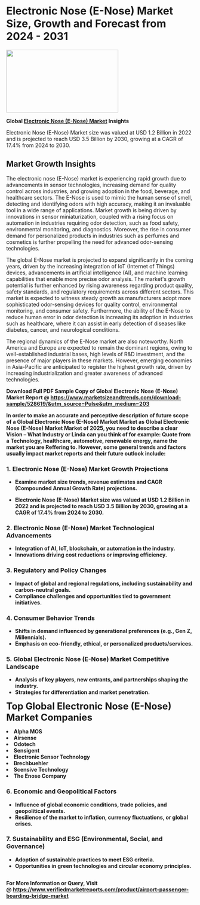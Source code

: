 <H1>Electronic Nose (E-Nose) Market Size, Growth and Forecast from 2024 - 2031</H1><img class="aligncenter size-medium wp-image-584254" src="https://thirdeyenews.in/wp-content/uploads/2024/09/Global-Market-Research-300x168.jpeg" alt="" width="300" height="168" /><p><strong>Global&nbsp;<a href="https://www.marketsizeandtrends.com/download-sample/528619/&amp;utm_source=Pulse&amp;utm_medium=203">Electronic Nose (E-Nose) Market</a> Insights</strong></p><p>Electronic Nose (E-Nose) Market size was valued at USD 1.2 Billion in 2022 and is projected to reach USD 3.5 Billion by 2030, growing at a CAGR of 17.4% from 2024 to 2030.</p><p><h2>Market Growth Insights</h2> <p>The electronic nose (E-Nose) market is experiencing rapid growth due to advancements in sensor technologies, increasing demand for quality control across industries, and growing adoption in the food, beverage, and healthcare sectors. The E-Nose is used to mimic the human sense of smell, detecting and identifying odors with high accuracy, making it an invaluable tool in a wide range of applications. Market growth is being driven by innovations in sensor miniaturization, coupled with a rising focus on automation in industries requiring odor detection, such as food safety, environmental monitoring, and diagnostics. Moreover, the rise in consumer demand for personalized products in industries such as perfumes and cosmetics is further propelling the need for advanced odor-sensing technologies.</p> <p><strong></strong></p> <p>The global E-Nose market is projected to expand significantly in the coming years, driven by the increasing integration of IoT (Internet of Things) devices, advancements in artificial intelligence (AI), and machine learning capabilities that enable more precise odor analysis. The market's growth potential is further enhanced by rising awareness regarding product quality, safety standards, and regulatory requirements across different sectors. This market is expected to witness steady growth as manufacturers adopt more sophisticated odor-sensing devices for quality control, environmental monitoring, and consumer safety. Furthermore, the ability of the E-Nose to reduce human error in odor detection is increasing its adoption in industries such as healthcare, where it can assist in early detection of diseases like diabetes, cancer, and neurological conditions.</p> <p>The regional dynamics of the E-Nose market are also noteworthy. North America and Europe are expected to remain the dominant regions, owing to well-established industrial bases, high levels of R&D investment, and the presence of major players in these markets. However, emerging economies in Asia-Pacific are anticipated to register the highest growth rate, driven by increasing industrialization and greater awareness of advanced technologies.</p> <p><strong></p><p><span class=""><strong>Download Full PDF Sample Copy of Global Electronic Nose (E-Nose) Market Report</strong> @ <a href="https://www.marketsizeandtrends.com/download-sample/528619/&amp;utm_source=Pulse&amp;utm_medium=203" target="_blank">https://www.marketsizeandtrends.com/download-sample/528619/&amp;utm_source=Pulse&amp;utm_medium=203</a></span></p><p>In order to make an accurate and perceptive description of future scope of a Global&nbsp;Electronic Nose (E-Nose) Market Market as Global&nbsp;Electronic Nose (E-Nose) Market Market of 2025, you need to describe a clear Vision &ndash; What Industry or Linda can you think of for example: Quote from a Technology, healthcare, automotive, renewable energy, name the market you are Reffering to. However, some general trends and factors usually impact market reports and their future outlook include:</p><h3>1.&nbsp;<strong>Electronic Nose (E-Nose) Market Growth Projections</strong></h3><ul><li>Examine market size trends, revenue estimates and CAGR (Compounded Annual Growth Rate) projections.</li><li><p>Electronic Nose (E-Nose) Market size was valued at USD 1.2 Billion in 2022 and is projected to reach USD 3.5 Billion by 2030, growing at a CAGR of 17.4% from 2024 to 2030.</p></li></ul><h3>2.&nbsp;<strong>Electronic Nose (E-Nose) Market Technological Advancements</strong></h3><ul><li>Integration of AI, IoT, blockchain, or automation in the industry.</li><li>Innovations driving cost reductions or improving efficiency.</li></ul><h3>3.&nbsp;<strong>Regulatory and Policy Changes</strong></h3><ul><li>Impact of global and regional regulations, including sustainability and carbon-neutral goals.</li><li>Compliance challenges and opportunities tied to government initiatives.</li></ul><h3>4.&nbsp;<strong>Consumer Behavior Trends</strong></h3><ul><li>Shifts in demand influenced by generational preferences (e.g., Gen Z, Millennials).</li><li>Emphasis on eco-friendly, ethical, or personalized products/services.</li></ul><h3>5.&nbsp;<strong>Global Electronic Nose (E-Nose) Market Competitive Landscape</strong></h3><ul><li>Analysis of key players, new entrants, and partnerships shaping the industry.</li><li>Strategies for differentiation and market penetration.</li></ul><p data-pm-slice="1 1 []"><span style="color: inherit; font-family: inherit; font-size: 25px;">Top Global Electronic Nose (E-Nose) Market Companies</span></p><div class="" data-test-id=""><p><li>Alpha MOS</li><li> Airsense</li><li> Odotech</li><li> Sensigent</li><li> Electronic Sensor Technology</li><li> Brechbuehler</li><li> Scensive Technology</li><li> The Enose Company</li></p></div><h3>6.&nbsp;<strong>Economic and Geopolitical Factors</strong></h3><ul><li>Influence of global economic conditions, trade policies, and geopolitical events.</li><li>Resilience of the market to inflation, currency fluctuations, or global crises.</li></ul><h3>7.&nbsp;<strong>Sustainability and ESG (Environmental, Social, and Governance)</strong></h3><ul><li>Adoption of sustainable practices to meet ESG criteria.</li><li>Opportunities in green technologies and circular economy principles.</li></ul><h2><strong style="font-size: 14px;">For More Information or Query, Visit @&nbsp;</strong><a style="background-color: #ffffff; font-size: 14px;" href="https://www.marketsizeandtrends.com/report/electronic-nose-e-nose-market/" target="_blank">https://www.verifiedmarketreports.com/product/airport-passenger-boarding-bridge-market</a></h2>
